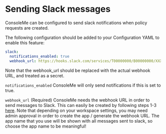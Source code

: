 # Sending Slack messages

ConsoleMe can be configured to send slack notifications when policy requests are created.

The following configuration should be added to your Configuration YAML to enable this feature:

```yaml
slack:
  notifications_enabled: true
  webhook_url: https://hooks.slack.com/services/T00000000/B00000000/XXXXXXXXXXXXXXXXXXXXXXXX
```
Note that the webhook_url should be replaced with the actual webhook URL, and treated as a secret.

`notifications_enabled` ConsoleMe will only send notifications if this is set to true.

`webhook_url` (Required) ConsoleMe needs the webhook URL in order to send messages to Slack. This can easily be created by following steps 1-3 [here](https://api.slack.com/messaging/webhooks). Note that depending on your workspace settings, you may need admin approval in order to create the app / generate the webhook URL. The app name that you use will be shown with all messages sent to slack, so choose the app name to be meaningful!

